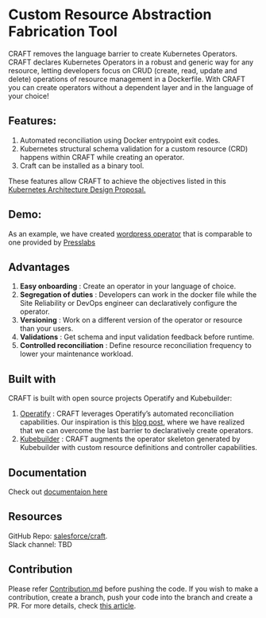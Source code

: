 # Custom Resource Abstraction Fabrication Tool

CRAFT removes the language barrier to create Kubernetes Operators. CRAFT declares Kubernetes Operators in a robust and generic way for any resource, letting developers focus on CRUD (create, read, update and delete) operations of resource management in a Dockerfile. With CRAFT you can create operators without a dependent layer and in the language of your choice!

## Features:

1. Automated reconciliation using Docker entrypoint exit codes.
2. Kubernetes structural schema validation for a custom resource (CRD) happens within CRAFT while creating an operator.
3. Craft can be installed as a binary tool. 

These features allow CRAFT to achieve the objectives listed in this [Kubernetes Architecture Design Proposal.](https://github.com/kubernetes/community/blob/master/contributors/design-proposals/architecture/declarative-application-management.md#bespoke-application-deployment)

## Demo:
As an example, we have created [wordpress operator](https://opensource.salesforce.com/craft/tutorial/index.html) that is comparable to one provided by [Presslabs](https://github.com/presslabs/wordpress-operator)

## Advantages
1. **Easy onboarding** : Create an operator in your language of choice.
2. **Segregation of duties** : Developers can work in the docker file while the Site Reliability or DevOps engineer can declaratively configure the operator.
3. **Versioning** : Work on a different version of the operator or resource than your users.
4. **Validations** : Get schema and input validation feedback before runtime.
5. **Controlled reconciliation** : Define resource reconciliation frequency to lower your maintenance workload.

## Built with
CRAFT is built with open source projects Operatify and Kubebuilder:

1. [Operatify](https://github.com/operatify/operatify) : CRAFT leverages Operatify’s automated reconciliation capabilities. Our inspiration is this [blog post](https://www.stephenzoio.com/kubernetes-operators-for-resource-management/), where we have realized that we can overcome the last barrier to declaratively create operators.
2. [Kubebuilder](https://github.com/kubernetes-sigs/kubebuilder) : CRAFT augments the operator skeleton generated by Kubebuilder with custom resource definitions and controller capabilities.

## Documentation
Check out [documentaion here](https://opensource.salesforce.com/craft/) 

## Resources
GitHub Repo: [salesforce/craft](https://github.com/salesforce/craft).  
Slack channel: TBD

## Contribution
Please refer [Contribution.md](Contribution.md) before pushing the code. If you wish to make a contribution, create a branch, push your code into the branch and create a PR. For more details, check [this article](https://opensource.com/article/19/7/create-pull-request-github). 
